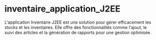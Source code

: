 # inventaire_application_J2EE
L'application Inventaire J2EE est une solution pour gérer efficacement les stocks et les inventaires. Elle offre des fonctionnalités comme l'ajout, le suivi des articles et la génération de rapports pour une gestion optimisée.
